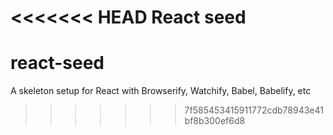 <<<<<<< HEAD
React seed
=======
# react-seed
A skeleton setup for React with Browserify, Watchify, Babel, Babelify, etc
>>>>>>> 7f585453415911772cdb78943e41bf8b300ef6d8

